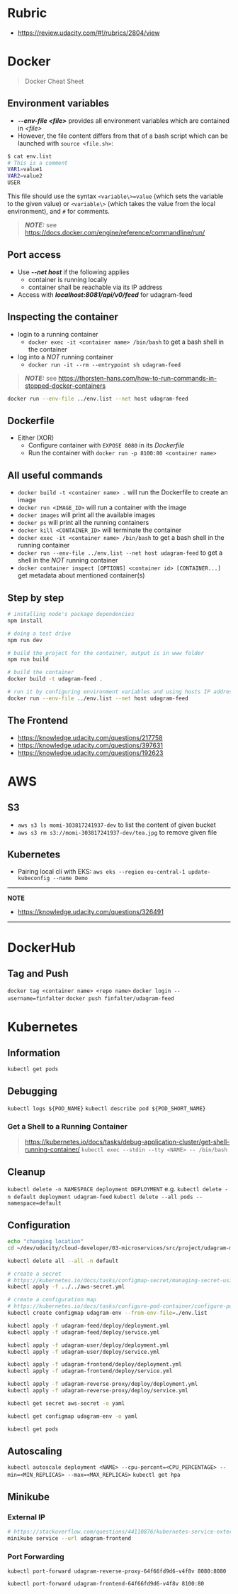 # Rubric
* https://review.udacity.com/#!/rubrics/2804/view


# Docker

> Docker Cheat Sheet

## Environment variables
* __*--env-file <file\>*__ provides all environment variables which are contained in *<file\>*
* However, the file content differs from that of a bash script which can be launched with ```source <file.sh>```:
```bash
$ cat env.list
# This is a comment
VAR1=value1
VAR2=value2
USER
```
This file should use the syntax ```<variable\>=value``` (which sets the variable to the given value) or ```<variable\>``` (which takes the value from the local environment), and ```#``` for comments.

> **_NOTE:_**  see https://docs.docker.com/engine/reference/commandline/run/


## Port access
* Use __*--net host*__ if the following applies
	- container is running locally
	- container shall be reachable via its IP address
* Access with __*localhost:8081/api/v0/feed*__ for udagram-feed

## Inspecting the container
* login to a running container
	- ```docker exec -it <container name> /bin/bash``` to get a bash shell in the container
* log into a *NOT* running container
	- ```docker run -it --rm --entrypoint sh udagram-feed```

> **_NOTE:_** see https://thorsten-hans.com/how-to-run-commands-in-stopped-docker-containers


```bash
docker run --env-file ../env.list --net host udagram-feed
```

## Dockerfile
* Either (XOR)
	- Configure container with ```EXPOSE 8080``` in its *Dockerfile*
	- Run the container with ```docker run -p 8100:80 <container name>```

## All useful commands
* ```docker build -t <container name> .``` will run the Dockerfile to create an image
* ```docker run <IMAGE_ID>``` will run a container with the image
* ```docker images``` will print all the available images
* ```docker ps``` will print all the running containers
* ```docker kill <CONTAINER_ID>``` will terminate the container
* ```docker exec -it <container name> /bin/bash``` to get a bash shell in the running container
* ```docker run --env-file ../env.list --net host udagram-feed``` to get a shell in the *NOT* running container
* ```docker container inspect [OPTIONS] <container id> [CONTAINER...]``` get metadata about mentioned container(s)

## Step by step
```bash
# installing node's package dependencies
npm install

# doing a test drive
npm run dev

# build the project for the container, output is in www folder
npm run build

# build the container
docker build -t udagram-feed .

# run it by configuring environment variables and using hosts IP address
docker run --env-file ../env.list --net host udagram-feed
```

## The Frontend

* https://knowledge.udacity.com/questions/217758
* https://knowledge.udacity.com/questions/397631
* https://knowledge.udacity.com/questions/192623

# AWS

## S3
* ```aws s3 ls momi-303817241937-dev``` to list the content of given bucket
* ```aws s3 rm s3://momi-303817241937-dev/tea.jpg``` to remove given file 

## Kubernetes
* Pairing local cli with EKS:
```aws eks --region eu-central-1 update-kubeconfig --name Demo```

---
**NOTE**

* https://knowledge.udacity.com/questions/326491

---

# DockerHub

## Tag and Push
```docker tag <container name> <repo name>```
```docker login --username=finfalter```
```docker push finfalter/udagram-feed```

# Kubernetes

## Information
```kubectl get pods```

## Debugging
```kubectl logs ${POD_NAME}```
```kubectl describe pod ${POD_SHORT_NAME}```

### Get a Shell to a Running Container
> https://kubernetes.io/docs/tasks/debug-application-cluster/get-shell-running-container/
```kubectl exec --stdin --tty <NAME> -- /bin/bash```

## Cleanup
```kubectl delete -n NAMESPACE deployment DEPLOYMENT``` e.g. ```kubectl delete -n default deployment udagram-feed```
```kubectl delete --all pods --namespace=default```


## Configuration
```bash
echo "changing location"
cd ~/dev/udacity/cloud-developer/03-microservices/src/project/udagram-microservices

kubectl delete all --all -n default

# create a secret
# https://kubernetes.io/docs/tasks/configmap-secret/managing-secret-using-config-file/
kubectl apply -f ../../aws-secret.yml

# create a configuration map
# https://kubernetes.io/docs/tasks/configure-pod-container/configure-pod-configmap/
kubectl create configmap udagram-env --from-env-file=./env.list

kubectl apply -f udagram-feed/deploy/deployment.yml
kubectl apply -f udagram-feed/deploy/service.yml

kubectl apply -f udagram-user/deploy/deployment.yml
kubectl apply -f udagram-user/deploy/service.yml

kubectl apply -f udagram-frontend/deploy/deployment.yml
kubectl apply -f udagram-frontend/deploy/service.yml

kubectl apply -f udagram-reverse-proxy/deploy/deployment.yml
kubectl apply -f udagram-reverse-proxy/deploy/service.yml

kubectl get secret aws-secret -o yaml

kubectl get configmap udagram-env -o yaml

kubectl get pods
```

## Autoscaling
```kubectl autoscale deployment <NAME> --cpu-percent=<CPU_PERCENTAGE> --min=<MIN_REPLICAS> --max=<MAX_REPLICAS>```
```kubectl get hpa```

## Minikube

### External IP
```bash
# https://stackoverflow.com/questions/44110876/kubernetes-service-external-ip-pending
minikube service --url udagram-frontend
```

### Port Forwarding
```kubectl port-forward udagram-reverse-proxy-64f66fd9d6-v4f8v 8080:8080```

```kubectl port-forward udagram-frontend-64f66fd9d6-v4f8v 8100:80```